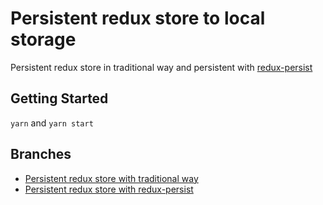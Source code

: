 # Persistent redux store to local storage #
Persistent redux store in traditional way and persistent with [redux-persist](https://github.com/rt2zz/redux-persist#storage-engines)

## Getting Started ##

`yarn` and `yarn start`

## Branches ##

- [Persistent redux store with traditional way](https://github.com/aofleejay/try-redux-persist/tree/persist-store-with-traditional-way)
- [Persistent redux store with redux-persist](https://github.com/aofleejay/try-redux-persist/tree/master)

